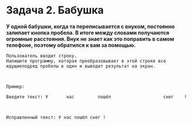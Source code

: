 # Задача 2. Бабушка
**У одной бабушки, когда та переписывается с внуком, постоянно залипает кнопка пробела. В итоге между словами получаются огромные расстояния. Внук не знает как это поправить в самом телефоне, поэтому обратился к вам за помощью.**
```
Пользователь вводит строку.
Напишите программу, которая преобразовывает в этой строке все идущиеподряд пробелы в один и выводит результат на экран.

 

Пример:

Введите текст: У       нас         пошёл                    снег    !     

 

Исправленный текст: У нас пошёл снег !
```
